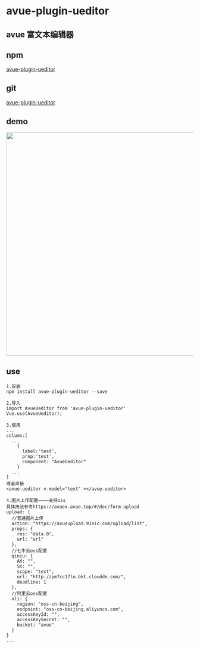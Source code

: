 # avue-plugin-ueditor

## avue 富文本编辑器

## npm
[avue-plugin-ueditor](https://www.npmjs.com/package/avue-plugin-ueditor)

## git
[avue-plugin-ueditor](https://gitee.com/smallweigit/avue-plugin-ueditor)

## demo
<p align="center">
  <img width="600" src="https://gitee.com/smallweigit/avue-plugin-ueditor/raw/master/packages/demo/demo.png">
</p>

## use
```
1.安装
npm install avue-plugin-ueditor --save

2.导入
import AvueUeditor from 'avue-plugin-ueditor'
Vue.use(AvueUeditor);

3.使用
...
column:[
  ...
    {
      label:'test',
      prop:'test',
      component: "AvueUeditor"
    }
  ...
]
或者直接
<avue-ueditor v-model="text" ></avue-ueditor>

4.图片上传配置————支持oss
具体用法参考https://avuex.avue.top/#/doc/form-upload
upload: {
  //普通图片上传
  action: "https://avueupload.91eic.com/upload/list",
  props: {
    res: "data.0",
    url: "url"
  },
  //七牛云oss配置
  qiniu: {
    AK: "",
    SK: "",
    scope: "test",
    url: "http://pm7cc17lu.bkt.clouddn.com/",
    deadline: 1
  },
  //阿里云oss配置
  ali: {
    region: "oss-cn-beijing",
    endpoint: "oss-cn-beijing.aliyuncs.com",
    accessKeyId: "",
    accessKeySecret: "",
    bucket: "avue"
  }
}
...
```

